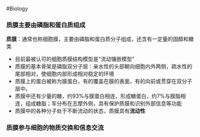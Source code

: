 #Biology 
### 质膜主要由磷脂和蛋白质组成
**质膜**：通常也称细胞膜，主要由磷脂和蛋白质分子组成，还含有一定量的固醇和糖类
- 目前最被认可的细胞质膜结构模型是“流动镶嵌模型”
- 质膜的基本骨架是磷脂双分子层：亲水性的头部朝向细胞内外两侧，疏水性的尾部相对，使细胞内部形成相对稳定的环境
- 质膜上的蛋白被称为膜蛋白，有的覆盖在膜的表面，有的向前或贯穿在双分子层中。
- 质膜中还有少量的糖，约93%与膜蛋白相连，形成糖蛋白，约7%与膜脂相连，组成糖脂；军分布在志摩外侧，具有保护质膜和识别外部信息等功能
- 质膜中的各种分子处于不断流动的状态，质膜具有**流动性**
### 质膜参与细胞的物质交换和信息交流